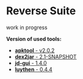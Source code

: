 Reverse Suite
=============

work in progress


**Version of used tools:**

 - [**apktool** - v2.0.2](https://github.com/iBotPeaches/Apktool)
 - [**dex2jar** - 2.1-SNAPSHOT](https://github.com/pxb1988/dex2jar)
 - [**jd-gui** -  1.4.0](https://github.com/java-decompiler/jd-gui)
 - [**luythen** - 0.4.4](https://github.com/deathmarine/Luyten)
